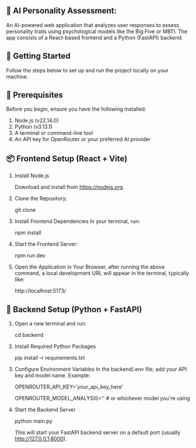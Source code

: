## 🧠 AI Personality Assessment:
An AI-powered web application that analyzes user responses to assess personality traits using psychological models like the Big Five or MBTI. The app consists of a React-based frontend and a Python (FastAPI) backend.

## 🚀 Getting Started
Follow the steps below to set up and run the project locally on your machine.

## 🔧 Prerequisites
Before you begin, ensure you have the following installed:

1. Node.js (v22.14.0)
2. Python (v3.13.1)
3. A terminal or command-line tool
4. An API key for OpenRouter or your preferred AI provider

## 📦 Frontend Setup (React + Vite)

1. Install Node.js

   Download and install from https://nodejs.org.


3. Clone the Repository:

   git clone


4. Install Frontend Dependencies In your terminal, run:

   npm install


5. Start the Frontend Server:

   npm run dev

6. Open the Application in Your Browser, after running the above command, a local development URL will appear in the terminal, typically like:

   http://localhost:5173/

## 🧠 Backend Setup (Python + FastAPI)

1. Open a new terminal and run:

   cd backend

3. Install Required Python Packages

   pip install -r requirements.txt  

5. Configure Environment Variables In the backend/.env file, add your API key and model name. Example:   

   OPENROUTER_API_KEY='your_api_key_here'

   OPENROUTER_MODEL_ANALYSIS=''  # or whichever model you're using

6. Start the Backend Server

   python main.py

   This will start your FastAPI backend server on a default port (usually http://127.0.0.1:8000).   

   

